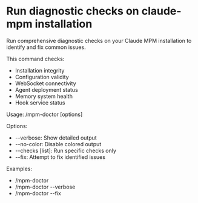 # Run diagnostic checks on claude-mpm installation

Run comprehensive diagnostic checks on your Claude MPM installation to identify and fix common issues.

This command checks:
- Installation integrity
- Configuration validity
- WebSocket connectivity
- Agent deployment status
- Memory system health
- Hook service status

Usage: /mpm-doctor [options]

Options:
- --verbose: Show detailed output
- --no-color: Disable colored output  
- --checks [list]: Run specific checks only
- --fix: Attempt to fix identified issues

Examples:
- /mpm-doctor
- /mpm-doctor --verbose
- /mpm-doctor --fix